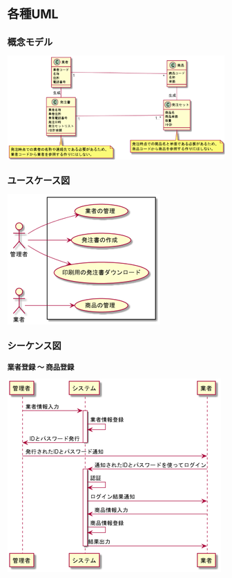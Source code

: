 # 各種UML

## 概念モデル

![概念モデル](https://github.com/YanaPIIDXer/PurchaseOrderSystem/blob/main/docs/Diagrams/Classes.png)

## ユースケース図

![ユースケース図](https://github.com/YanaPIIDXer/PurchaseOrderSystem/blob/main/docs/Diagrams/UseCases.png)

## シーケンス図

### 業者登録 ～ 商品登録

![業者登録～商品登録](https://github.com/YanaPIIDXer/PurchaseOrderSystem/blob/main/docs/Diagrams/Sequences/RegisterTraders.png)  
